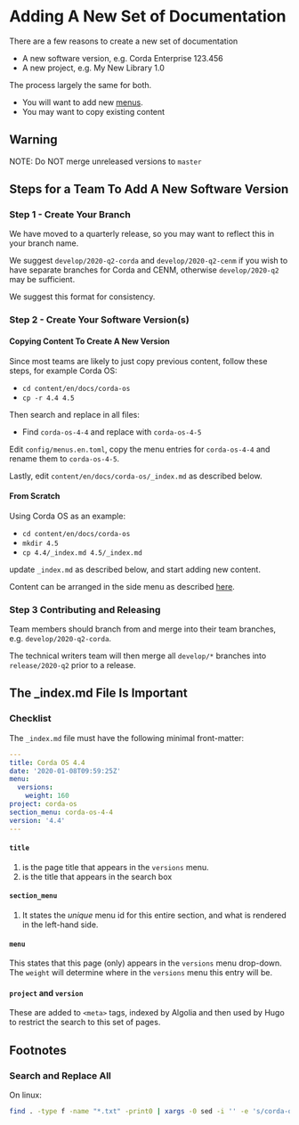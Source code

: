 # Adding A New Set of Documentation

There are a few reasons to create a new set of documentation

* A new software version, e.g. Corda Enterprise 123.456
* A new project, e.g. My New Library 1.0

The process largely the same for both.

* You will want to add new [menus](hugo-menus.md).
* You may want to copy existing content

## Warning

NOTE:  Do NOT merge unreleased versions to `master`

## Steps for a Team To Add A New Software Version

### Step 1 - Create Your Branch

We have moved to a quarterly release, so you may want to reflect this in your branch name.

We suggest `develop/2020-q2-corda` and `develop/2020-q2-cenm` if you wish to have separate branches for Corda and CENM, otherwise `develop/2020-q2` may be sufficient.

We suggest this format for consistency.

### Step 2 - Create Your Software Version(s)

#### Copying Content To Create A New Version

Since most teams are likely to just copy previous content, follow these steps, for example Corda OS:

* `cd content/en/docs/corda-os`
* `cp -r 4.4 4.5`

Then search and replace in all files:

* Find `corda-os-4-4` and replace with `corda-os-4-5`

Edit `config/menus.en.toml`, copy the menu entries for `corda-os-4-4` and rename them to `corda-os-4-5`.

Lastly, edit `content/en/docs/corda-os/_index.md` as described below.

#### From Scratch

Using Corda OS as an example:

* `cd content/en/docs/corda-os`
* `mkdir 4.5`
* `cp 4.4/_index.md 4.5/_index.md`

update `_index.md` as described below, and start adding new content.

Content can be arranged in the side menu as described [here](hugo-menus.md).

### Step 3 Contributing and Releasing

Team members should branch from and merge into their team branches, e.g. `develop/2020-q2-corda`.

The technical writers team will then merge all `develop/*` branches into `release/2020-q2` prior to a release.

## The _index.md File Is Important

### Checklist

The `_index.md` file must have the following minimal front-matter:

```yaml
---
title: Corda OS 4.4
date: '2020-01-08T09:59:25Z'
menu:
  versions:
    weight: 160
project: corda-os
section_menu: corda-os-4-4
version: '4.4'
---
```

#### `title` 

1. is the page title that appears in the `versions` menu.
2. is the title that appears in the search box

#### `section_menu`

1. It states the *unique* menu id for this entire section, and what is rendered in the left-hand side.

#### `menu` 

This states that this page (only) appears in the `versions` menu drop-down.  The `weight` will determine where in the `versions` menu this entry will be.

#### `project` and `version`

These are added to `<meta>` tags, indexed by Algolia and then used by Hugo to restrict the search to this set of pages.

## Footnotes

### Search and Replace All

On linux:

```bash
find . -type f -name "*.txt" -print0 | xargs -0 sed -i '' -e 's/corda-os-4-4/corda-os-4-5/g'
```
